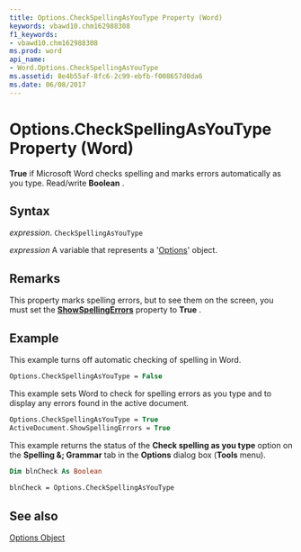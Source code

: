 ```yaml
---
title: Options.CheckSpellingAsYouType Property (Word)
keywords: vbawd10.chm162988308
f1_keywords:
- vbawd10.chm162988308
ms.prod: word
api_name:
- Word.Options.CheckSpellingAsYouType
ms.assetid: 8e4b55af-8fc6-2c99-ebfb-f008657d0da6
ms.date: 06/08/2017
---
```



# Options.CheckSpellingAsYouType Property (Word)

 **True** if Microsoft Word checks spelling and marks errors automatically as you type. Read/write **Boolean** .


## Syntax

 _expression_. `CheckSpellingAsYouType`

 _expression_ A variable that represents a '[Options](Word.Options.md)' object.


## Remarks

This property marks spelling errors, but to see them on the screen, you must set the  **[ShowSpellingErrors](Word.Document.ShowSpellingErrors.md)** property to **True** .


## Example

This example turns off automatic checking of spelling in Word.


```vb
Options.CheckSpellingAsYouType = False
```

This example sets Word to check for spelling errors as you type and to display any errors found in the active document.




```vb
Options.CheckSpellingAsYouType = True 
ActiveDocument.ShowSpellingErrors = True
```

This example returns the status of the  **Check spelling as you type** option on the **Spelling &; Grammar** tab in the **Options** dialog box (**Tools** menu).




```vb
Dim blnCheck As Boolean 
 
blnCheck = Options.CheckSpellingAsYouType
```


## See also


[Options Object](Word.Options.md)

